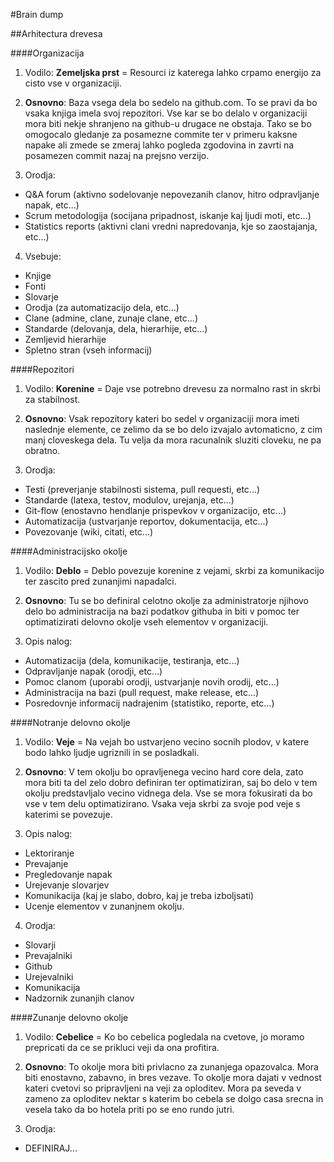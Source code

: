 #Brain dump

##Arhitectura drevesa

####Organizacija

1. Vodilo: <b>Zemeljska prst</b> = Resourci iz katerega lahko crpamo energijo za cisto vse v organizaciji.

2. <b>Osnovno</b>:
Baza vsega dela bo sedelo na github.com. To se pravi da bo vsaka knjiga imela svoj repozitori.
Vse kar se bo delalo v organizaciji mora biti nekje shranjeno na github-u drugace ne obstaja.
Tako se bo omogocalo gledanje za posamezne commite ter v primeru kaksne napake ali zmede se
zmeraj lahko pogleda zgodovina in zavrti na posamezen commit nazaj na prejsno verzijo.

3. Orodja:
  * Q&A forum (aktivno sodelovanje nepovezanih clanov, hitro odpravljanje napak, etc...)
  * Scrum metodologija (socijana pripadnost, iskanje kaj ljudi moti, etc...)
  * Statistics reports (aktivni clani vredni napredovanja, kje so zaostajanja, etc...)
  
4. Vsebuje:
  * Knjige
  * Fonti
  * Slovarje
  * Orodja (za automatizacijo dela, etc...)
  * Clane (admine, clane, zunaje clane, etc...)
  * Standarde (delovanja, dela, hierarhije, etc...)
  * Zemljevid hierarhije
  * Spletno stran (vseh informacij)

####Repozitori

1. Vodilo: <b>Korenine</b> = Daje vse potrebno drevesu za normalno rast in skrbi za stabilnost.

2. <b>Osnovno</b>:
Vsak repozitory kateri bo sedel v organizaciji mora imeti naslednje elemente, ce zelimo da se
bo delo izvajalo avtomaticno, z cim manj cloveskega dela. Tu velja da mora racunalnik sluziti cloveku,
ne pa obratno.

3. Orodja:
  * Testi (preverjanje stabilnosti sistema, pull requesti, etc...)
  * Standarde (latexa, testov, modulov, urejanja, etc...)
  * Git-flow (enostavno hendlanje prispevkov v organizacijo, etc...)
  * Automatizacija (ustvarjanje reportov, dokumentacija, etc...)
  * Povezovanje (wiki, citati, etc...)

####Administracijsko okolje

1. Vodilo: <b>Deblo</b> = Deblo povezuje korenine z vejami, skrbi za komunikacijo ter zascito pred zunanjimi napadalci.

2. <b>Osnovno</b>:
Tu se bo definiral celotno okolje za administratorje njihovo delo bo administracija na bazi podatkov githuba
in biti v pomoc ter optimatizirati delovno okolje vseh elementov v organizaciji.

3. Opis nalog:
  * Automatizacija (dela, komunikacije, testiranja, etc...)
  * Odpravljanje napak (orodji, etc...)
  * Pomoc clanom (uporabi orodji, ustvarjanje novih orodij, etc...)
  * Administracija na bazi (pull request, make release, etc...)
  * Posredovnje informacij nadrajenim (statistiko, reporte, etc...)
 
####Notranje delovno okolje

1. Vodilo: <b>Veje</b> = Na vejah bo ustvarjeno vecino socnih plodov, v katere bodo lahko ljudje ugriznili in se posladkali.

2. <b>Osnovno</b>:
V tem okolju bo opravljenega vecino hard core dela, zato mora biti ta del zelo dobro definiran
ter optimatiziran, saj bo delo v tem okolju predstavljalo vecino vidnega dela. Vse se mora
fokusirati da bo vse v tem delu optimatizirano. Vsaka veja skrbi za svoje pod veje s katerimi se povezuje.

3. Opis nalog:
  * Lektoriranje
  * Prevajanje
  * Pregledovanje napak
  * Urejevanje slovarjev
  * Komunikacija (kaj je slabo, dobro, kaj je treba izboljsati)
  * Ucenje elementov v zunanjnem okolju.
  
4. Orodja:
  * Slovarji
  * Prevajalniki
  * Github
  * Urejevalniki
  * Komunikacija
  * Nadzornik zunanjih clanov
 
####Zunanje delovno okolje

1. Vodilo: <b>Cebelice</b> = Ko bo cebelica pogledala na cvetove, jo moramo prepricati da ce se prikluci veji da ona profitira.

2. <b>Osnovno</b>:
To okolje mora biti privlacno za zunanjega opazovalca. Mora biti enostavno, zabavno, in bres vezave. To okolje mora dajati v vednost kateri cvetovi so pripravljeni na veji za oploditev. Mora pa seveda v zameno za oploditev nektar s katerim bo cebela se dolgo casa srecna in vesela tako da bo hotela priti po se eno rundo jutri.

  5. Orodja:
   * DEFINIRAJ...
